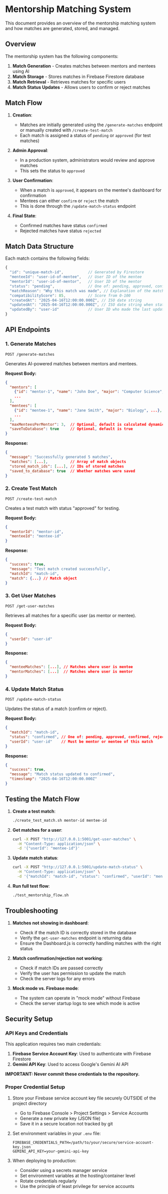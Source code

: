 # Mentorship Matching System

This document provides an overview of the mentorship matching system and how matches are generated, stored, and managed.

## Overview

The mentorship system has the following components:

1. **Match Generation** - Creates matches between mentors and mentees using AI
2. **Match Storage** - Stores matches in Firebase Firestore database
3. **Match Retrieval** - Retrieves matches for specific users
4. **Match Status Updates** - Allows users to confirm or reject matches

## Match Flow

1. **Creation**: 
   - Matches are initially generated using the `/generate-matches` endpoint or manually created with `/create-test-match`
   - Each match is assigned a status of `pending` or `approved` (for test matches)

2. **Admin Approval**:
   - In a production system, administrators would review and approve matches
   - This sets the status to `approved`

3. **User Confirmation**:
   - When a match is `approved`, it appears on the mentee's dashboard for confirmation
   - Mentees can either `confirm` or `reject` the match
   - This is done through the `/update-match-status` endpoint

4. **Final State**:
   - Confirmed matches have status `confirmed`
   - Rejected matches have status `rejected`

## Match Data Structure

Each match contains the following fields:

```javascript
{
  "id": "unique-match-id",           // Generated by Firestore
  "menteeId": "user-id-of-mentee",   // User ID of the mentee
  "mentorId": "user-id-of-mentor",   // User ID of the mentor
  "status": "pending",               // One of: pending, approved, confirmed, rejected
  "matchReason": "Why this match was made", // Explanation of the match
  "compatibilityScore": 85,          // Score from 0-100
  "createdAt": "2025-04-16T12:00:00.000Z", // ISO date string
  "updatedAt": "2025-04-16T12:00:00.000Z", // ISO date string when status changes
  "updatedBy": "user-id"             // User ID who made the last update
}
```

## API Endpoints

### 1. Generate Matches

```
POST /generate-matches
```

Generates AI-powered matches between mentors and mentees.

**Request Body:**
```json
{
  "mentors": [
    {"id": "mentor-1", "name": "John Doe", "major": "Computer Science", ...},
    ...
  ],
  "mentees": [
    {"id": "mentee-1", "name": "Jane Smith", "major": "Biology", ...},
    ...
  ],
  "maxMenteesPerMentor": 3,  // Optional, default is calculated dynamically
  "saveToDatabase": true     // Optional, default is true
}
```

**Response:**
```json
{
  "message": "Successfully generated 5 matches",
  "matches": [...],          // Array of match objects
  "stored_match_ids": [...], // IDs of stored matches
  "saved_to_database": true  // Whether matches were saved
}
```

### 2. Create Test Match

```
POST /create-test-match
```

Creates a test match with status "approved" for testing.

**Request Body:**
```json
{
  "mentorId": "mentor-id",
  "menteeId": "mentee-id"
}
```

**Response:**
```json
{
  "success": true,
  "message": "Test match created successfully",
  "matchId": "match-id",
  "match": {...} // Match object
}
```

### 3. Get User Matches

```
POST /get-user-matches
```

Retrieves all matches for a specific user (as mentor or mentee).

**Request Body:**
```json
{
  "userId": "user-id"
}
```

**Response:**
```json
{
  "menteeMatches": [...], // Matches where user is mentee
  "mentorMatches": [...]  // Matches where user is mentor
}
```

### 4. Update Match Status

```
POST /update-match-status
```

Updates the status of a match (confirm or reject).

**Request Body:**
```json
{
  "matchId": "match-id",
  "status": "confirmed", // One of: pending, approved, confirmed, rejected
  "userId": "user-id"    // Must be mentor or mentee of this match
}
```

**Response:**
```json
{
  "success": true,
  "message": "Match status updated to confirmed",
  "timestamp": "2025-04-16T12:00:00.000Z"
}
```

## Testing the Match Flow

1. **Create a test match**:
   ```bash
   ./create_test_match.sh mentor-id mentee-id
   ```

2. **Get matches for a user**:
   ```bash
   curl -X POST "http://127.0.0.1:5001/get-user-matches" \
     -H "Content-Type: application/json" \
     -d '{"userId": "mentee-id"}'
   ```

3. **Update match status**:
   ```bash
   curl -X POST "http://127.0.0.1:5001/update-match-status" \
     -H "Content-Type: application/json" \
     -d '{"matchId": "match-id", "status": "confirmed", "userId": "mentee-id"}'
   ```

4. **Run full test flow**:
   ```bash
   ./test_mentorship_flow.sh
   ```

## Troubleshooting

1. **Matches not showing in dashboard**: 
   - Check if the match ID is correctly stored in the database
   - Verify the `get-user-matches` endpoint is returning data
   - Ensure the Dashboard.js is correctly handling matches with the right status

2. **Match confirmation/rejection not working**:
   - Check if match IDs are passed correctly
   - Verify the user has permission to update the match 
   - Check the server logs for any errors

3. **Mock mode vs. Firebase mode**:
   - The system can operate in "mock mode" without Firebase
   - Check the server startup logs to see which mode is active

## Security Setup

### API Keys and Credentials

This application requires two main credentials:
1. **Firebase Service Account Key**: Used to authenticate with Firebase Firestore
2. **Gemini API Key**: Used to access Google's Gemini AI API

**IMPORTANT: Never commit these credentials to the repository.**

### Proper Credential Setup

1. Store your Firebase service account key file securely OUTSIDE of the project directory
   - Go to Firebase Console > Project Settings > Service Accounts
   - Generate a new private key (JSON file)
   - Save it in a secure location not tracked by git

2. Set environment variables in your `.env` file:
   ```
   FIREBASE_CREDENTIALS_PATH=/path/to/your/secure/service-account-key.json
   GEMINI_API_KEY=your-gemini-api-key
   ```

3. When deploying to production:
   - Consider using a secrets manager service
   - Set environment variables at the hosting/container level
   - Rotate credentials regularly
   - Use the principle of least privilege for service accounts